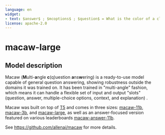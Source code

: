 ```yaml
---
language: en
widget:
- text: $answer$ ; $mcoptions$ ; $question$ = What is the color of a cloudy sky?
license: apache-2.0
---
```


# macaw-large

## Model description

Macaw (<b>M</b>ulti-<b>a</b>ngle <b>c</b>(q)uestion <b>a</b>ns<b>w</b>ering) is a ready-to-use model capable of 
general question answering, 
showing robustness outside the domains it was trained on. It has been trained in "multi-angle" fashion, 
which means it can handle a flexible set of input and output "slots" 
(question, answer, multiple-choice options, context, and explanation) .

Macaw was built on top of [T5](https://github.com/google-research/text-to-text-transfer-transformer) and comes in 
three sizes: [macaw-11b](https://huggingface.co/allenai/macaw-11b), [macaw-3b](https://huggingface.co/allenai/macaw-3b), 
and [macaw-large](https://huggingface.co/allenai/macaw-large), as well as an answer-focused version featured on 
various leaderboards [macaw-answer-11b](https://huggingface.co/allenai/macaw-answer-11b).

See https://github.com/allenai/macaw for more details.